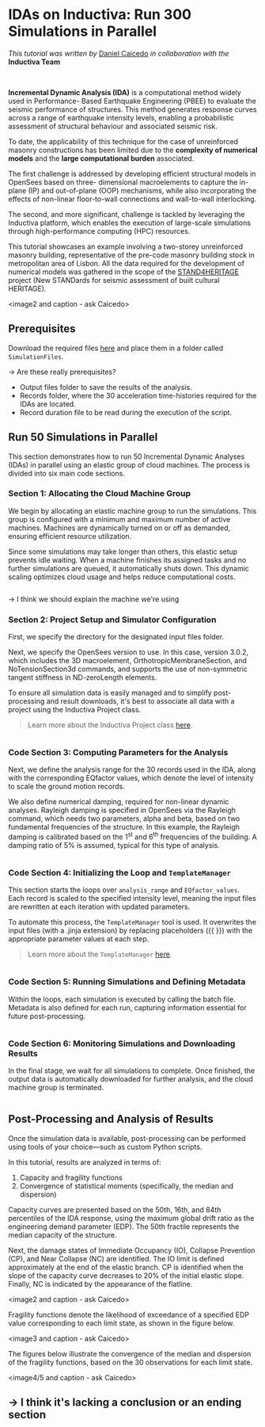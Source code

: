 # IDAs on Inductiva: Run 300 Simulations in Parallel

*This tutorial was written by* [Daniel Caicedo](mailto:caicedod93@gmail.com) *in collaboration with the* **Inductiva Team**

<br>

**Incremental Dynamic Analysis (IDA)** is a computational method widely used in Performance-
Based Earthquake Engineering (PBEE) to evaluate the seismic performance of structures. This 
method generates response curves across a range of earthquake intensity levels, enabling a
probabilistic assessment of structural behaviour and associated seismic risk.

To date, the applicability of this technique for the case of unreinforced masonry constructions has been limited due to the **complexity of numerical models** and the **large computational burden** associated.

The first challenge is addressed by developing efficient structural models in OpenSees based on three-
dimensional macroelements to capture the in-plane (IP) and out-of-plane (OOP) mechanisms,
while also incorporating the effects of non-linear floor-to-wall connections and wall-to-wall
interlocking. 

The second, and more significant, challenge is tackled by leveraging the Inductiva
platform, which enables the execution of large-scale simulations through high-performance
computing (HPC) resources.

This tutorial showcases an example involving a two-storey unreinforced masonry building,
representative of the pre-code masonry building stock in metropolitan area of Lisbon. All the data
required for the development of numerical models was gathered in the scope of the [STAND4HERITAGE](https://stand4heritage.org) project (New STANDards for seismic assessment of built cultural HERITAGE).

<image2 and caption - ask Caicedo>

## Prerequisites
Download the required files [here](<link to input files>) and place them in a folder called `SimulationFiles`. 

-> Are these really prerequisites?
- Output files folder to save the results of the analysis.
- Records folder, where the 30 acceleration time-histories required for the IDAs are
located.
- Record duration file to be read during the execution of the script.

## Run 50 Simulations in Parallel
This section demonstrates how to run 50 Incremental Dynamic Analyses (IDAs) in parallel using an elastic group of cloud machines. The process is divided into six main code sections.

### Section 1: Allocating the Cloud Machine Group
We begin by allocating an elastic machine group to run the simulations. This group is configured with 
a minimum and maximum number of active machines. Machines are dynamically turned on or off
as demanded, ensuring efficient resource utilization.

Since some simulations may take longer than others, this elastic setup prevents idle waiting. When 
a machine finishes its assigned tasks and no further simulations are queued, it automatically shuts 
down. This dynamic scaling optimizes cloud usage and helps reduce computational costs.

```python
```

-> I think we should explain the machine we're using 

### Section 2: Project Setup and Simulator Configuration
First, we specify the directory for the designated input files folder.

Next, we specify the OpenSees version to use. In this case, version 3.0.2, which includes the 3D macroelement, OrthotropicMembraneSection, and NoTensionSection3d commands, and supports the use of non-symmetric tangent stiffness in ND-zeroLength elements.

To ensure all simulation data is easily managed and to simplify post-processing and result downloads, it's best to associate all data with a project using the Inductiva Project class.

> Learn more about the Inductiva Project class [here](https://inductiva.ai/guides/scale-up/projects/projects).

```python
```

### Code Section 3: Computing Parameters for the Analysis
Next, we define the analysis range for the 30 records used in the IDA, along with the corresponding EQfactor values, which denote the level of intensity to scale the ground motion records.

We also define numerical damping, required for non-linear dynamic analyses. Rayleigh damping is specified in OpenSees via the Rayleigh command, which needs two parameters, alpha and beta, based on two fundamental frequencies of the structure. In this example, the Rayleigh damping is calibrated based on the 1<sup>st</sup> and 6<sup>th</sup> frequencies of the building. A damping ratio of 5% is assumed, typical for this type of analysis.

```python
```

### Code Section 4: Initializing the Loop and `TemplateManager`
This section starts the loops over `analysis_range` and `EQfactor_values`. Each record is scaled to the specified intensity level, meaning the input files are rewritten at each iteration with updated parameters.

To automate this process, the `TemplateManager` tool is used. It overwrites the input files (with a .jinja extension) by replacing placeholders ({{ }}) with the appropriate parameter values at each step.

> Learn more about the `TemplateManager` [here](https://website-staging.inductiva.ai/guides/scale-up/parallel-simulations/templating).

```python
```

### Code Section 5: Running Simulations and Defining Metadata
Within the loops, each simulation is executed by calling the batch file. Metadata is also defined for each run, capturing information essential for future post-processing.

```python
```

### Code Section 6: Monitoring Simulations and Downloading Results
In the final stage, we wait for all simulations to complete. Once finished, the output data is automatically downloaded for further analysis, and the cloud machine group is terminated.

```python
```

## Post-Processing and Analysis of Results
Once the simulation data is available, post-processing can be performed using tools of your choice—such as custom Python scripts.

In this tutorial, results are analyzed in terms of:
1. Capacity and fragility functions
2. Convergence of statistical moments (specifically, the median and dispersion)

Capacity curves are presented based on the 50th, 16th, and 84th percentiles of the IDA response, using the maximum global drift ratio as the engineering demand parameter (EDP). The 50th fractile represents the median capacity of the structure.

Next, the damage states of Immediate Occupancy (IO), Collapse Prevention (CP), and Near Collapse (NC) are identified. The IO limit is defined approximately at the end of the elastic branch. CP is identified when the slope of the capacity curve decreases to 20% of the initial elastic slope. Finally, NC is indicated by the appearance of the flatline.

<image2 and caption - ask Caicedo>

Fragility functions denote the likelihood of exceedance of a specified EDP value corresponding to each limit state, as shown in the figure below.

<image3 and caption - ask Caicedo>

The figures below illustrate the convergence of the median and dispersion of the fragility functions, based on the 30 observations for each limit state.

<image4/5 and caption - ask Caicedo>

## -> I think it's lacking a conclusion or an ending section